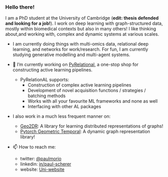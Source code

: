 ### Hello there!

I am a PhD student at the University of Cambridge (**edit: thesis defended and looking for a job!**). I work on deep learning with graph-structured data, mostly within biomedical contexts but also in many others! I like thinking about,and working with, complex and dynamic systems at various scales.

- I am currently doing things with multi-omics data, relational deep learning, and networks for work/research. For fun, I am currently studying generative modelling and multi-agent systems.

- 🌱 I’m currently working on [PyRelational](https://github.com/RelationRx/pyrelational), a one-stop shop for constructing active learning pipelines.
  - PyRelationAL supports:
    - Construction of complex active learning pipelines
    - Development of novel acquisition functions / strategies / batching methods
    - Works with all your favourite ML frameworks and none as well
    - Interfacing with other AL packages

- I also work in a much less frequent manner on:
  - [Geo2DR](https://github.com/paulmorio/geo2dr): A library for learning distributed representations of graphs!
  - [Pytorch Geometric Temporal](https://github.com/benedekrozemberczki/pytorch_geometric_temporal): A dynamic graph representation library!

- 📫 How to reach me: 
  - twitter: [@paulmorio](https://twitter.com/paulmorio) 
  - linkedin: [in/paul-scherer](https://www.linkedin.com/in/paul-scherer-8032b499/)
  - website: [Uni-website](https://www.cl.cam.ac.uk/~pms69/)
